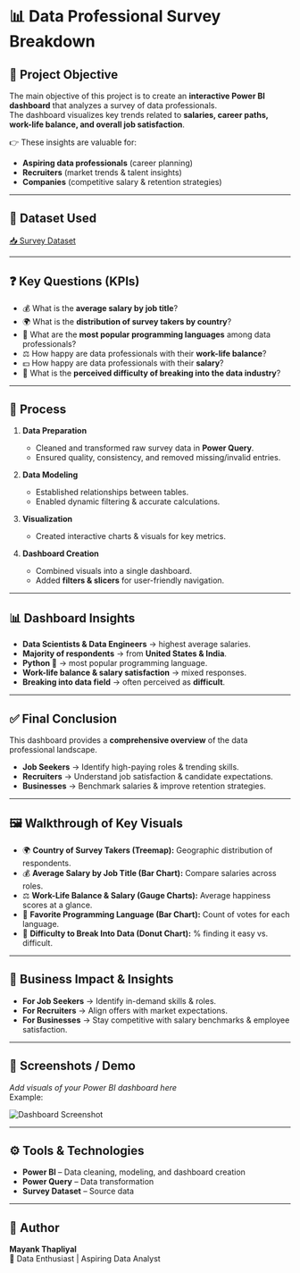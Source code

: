 # 📊 Data Professional Survey Breakdown

## 🎯 Project Objective
The main objective of this project is to create an **interactive Power BI dashboard** that analyzes a survey of data professionals.  
The dashboard visualizes key trends related to **salaries, career paths, work-life balance, and overall job satisfaction**.  

👉 These insights are valuable for:  
- **Aspiring data professionals** (career planning)  
- **Recruiters** (market trends & talent insights)  
- **Companies** (competitive salary & retention strategies)  

---

## 📂 Dataset Used
[📥 Survey Dataset](https://github.com/Code-With-Mayank-Thapliyal/Data-Professional-Survey-BreakDown/blob/main/Data%20Professional%20Survey.xlsx)

---

## ❓ Key Questions (KPIs)
- 💰 What is the **average salary by job title**?  
- 🌍 What is the **distribution of survey takers by country**?  
- 🐍 What are the **most popular programming languages** among data professionals?  
- ⚖️ How happy are data professionals with their **work-life balance**?  
- 💵 How happy are data professionals with their **salary**?  
- 🚪 What is the **perceived difficulty of breaking into the data industry**?  

---

## 🔄 Process
1. **Data Preparation**  
   - Cleaned and transformed raw survey data in **Power Query**.  
   - Ensured quality, consistency, and removed missing/invalid entries.  

2. **Data Modeling**  
   - Established relationships between tables.  
   - Enabled dynamic filtering & accurate calculations.  

3. **Visualization**  
   - Created interactive charts & visuals for key metrics.  

4. **Dashboard Creation**  
   - Combined visuals into a single dashboard.  
   - Added **filters & slicers** for user-friendly navigation.  

---

## 📊 Dashboard Insights
- **Data Scientists & Data Engineers** → highest average salaries.  
- **Majority of respondents** → from **United States & India**.  
- **Python 🐍** → most popular programming language.  
- **Work-life balance & salary satisfaction** → mixed responses.  
- **Breaking into data field** → often perceived as **difficult**.  

---

## ✅ Final Conclusion
This dashboard provides a **comprehensive overview** of the data professional landscape.  

- **Job Seekers** → Identify high-paying roles & trending skills.  
- **Recruiters** → Understand job satisfaction & candidate expectations.  
- **Businesses** → Benchmark salaries & improve retention strategies.  

---

## 🖼 Walkthrough of Key Visuals
- 🌍 **Country of Survey Takers (Treemap):** Geographic distribution of respondents.  
- 💰 **Average Salary by Job Title (Bar Chart):** Compare salaries across roles.  
- ⚖️ **Work-Life Balance & Salary (Gauge Charts):** Average happiness scores at a glance.  
- 🐍 **Favorite Programming Language (Bar Chart):** Count of votes for each language.  
- 🚪 **Difficulty to Break Into Data (Donut Chart):** % finding it easy vs. difficult.  

---

## 💼 Business Impact & Insights
- **For Job Seekers** → Identify in-demand skills & roles.  
- **For Recruiters** → Align offers with market expectations.  
- **For Businesses** → Stay competitive with salary benchmarks & employee satisfaction.  

---

## 📸 Screenshots / Demo
_Add visuals of your Power BI dashboard here_  
Example:  

![Dashboard Screenshot](Insert-your-dashboard-image-link-here)  

---

## ⚙️ Tools & Technologies
- **Power BI** – Data cleaning, modeling, and dashboard creation  
- **Power Query** – Data transformation  
- **Survey Dataset** – Source data  

---

## 👤 Author
**Mayank Thapliyal**  
📌 Data Enthusiast | Aspiring Data Analyst  

